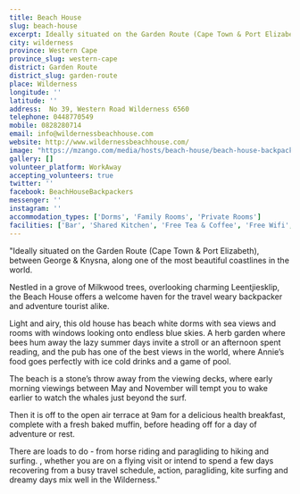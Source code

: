 ```yaml
---
title: Beach House
slug: beach-house
excerpt: Ideally situated on the Garden Route (Cape Town & Port Elizabeth), between George & Knysna, along one of the most beautiful coastlines in the world. Nestled in a grove of Milkwood trees, overlooking charming Leentjiesklip, the Beach House offers a welcome haven for the travel weary backpacker and adventure tourist alike.
city: wilderness
province: Western Cape
province_slug: western-cape
district: Garden Route
district_slug: garden-route
place: Wilderness
longitude: ''
latitude: ''
address:  No 39, Western Road Wilderness 6560
telephone: 0448770549
mobile: 0828280714
email: info@wildernessbeachhouse.com
website: http://www.wildernessbeachhouse.com/
image: "https://mzango.com/media/hosts/beach-house/beach-house-backpackers-wilderness.jpg"
gallery: []
volunteer_platform: WorkAway
accepting_volunteers: true
twitter: ''
facebook: BeachHouseBackpackers
messenger: ''
instagram: ''
accommodation_types: ['Dorms', 'Family Rooms', 'Private Rooms']
facilities: ['Bar', 'Shared Kitchen', 'Free Tea & Coffee', 'Free Wifi', 'Free Parking', 'Paid Breakfast', 'Pool Table']
---
```

"Ideally situated on the Garden Route (Cape Town & Port Elizabeth), between George & Knysna, along one of the most beautiful coastlines in the world.

Nestled in a grove of Milkwood trees, overlooking charming Leentjiesklip, the Beach House offers a welcome haven for the travel weary backpacker and adventure tourist alike.

Light and airy, this old house has beach white dorms with sea views and rooms with windows looking onto endless blue skies. A herb garden where bees hum away the lazy summer days invite a stroll or an afternoon spent reading, and the pub has one of the best views in the world, where Annie’s food goes perfectly with ice cold drinks and a game of pool.

The beach is a stone’s throw away from the viewing decks, where early morning viewings between May and November will tempt you to wake earlier to watch the whales just beyond the surf.

Then it is off to the open air terrace at 9am for a delicious health breakfast, complete with a fresh baked muffin, before heading off for a day of adventure or rest.

There are loads to do - from horse riding and paragliding to hiking and surfing. , whether you are on a flying visit or intend to spend a few days recovering from a busy travel schedule, action, paragliding, kite surfing and dreamy days mix well in the Wilderness."